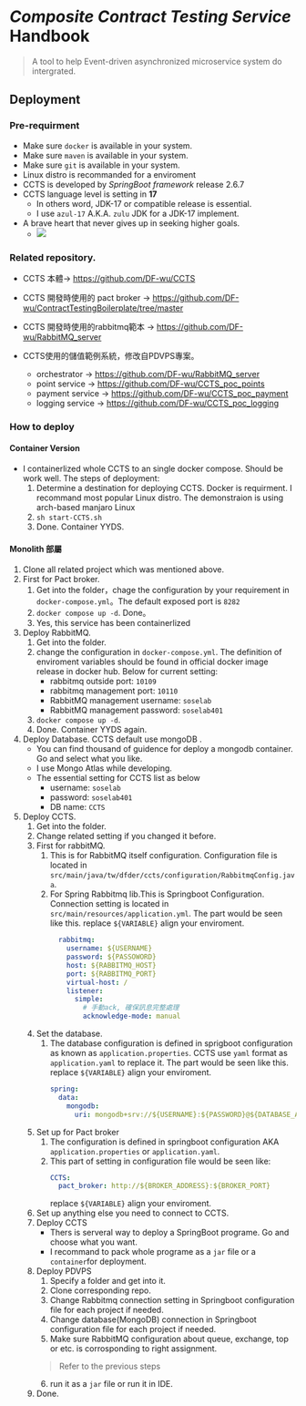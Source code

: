 # *Composite Contract Testing Service* Handbook
> A tool to help Event-driven asynchronized microservice system do intergrated. 

## Deployment
### Pre-requirment
+ Make sure `docker` is available in your system.
+ Make sure `maven` is available in your system.
+ Make sure `git` is available in your system.
+ Linux distro is recommanded for a enviroment
+ CCTS is developed by *SpringBoot framework* release 2.6.7
+ CCTS language level is setting in **17**
    + In others word, JDK-17 or compatible release is essential.
    + I use `azul-17` A.K.A. `zulu` JDK for a JDK-17 implement.
+ A brave heart that never gives up in seeking higher goals.
    + ![](https://media.giphy.com/media/lgcUUCXgC8mEo/giphy.gif)

### Related repository.
+ CCTS 本體$\rightarrow$  https://github.com/DF-wu/CCTS
+ CCTS 開發時使用的 pact broker $\rightarrow$  https://github.com/DF-wu/ContractTestingBoilerplate/tree/master

+ CCTS 開發時使用的rabbitmq範本  $\rightarrow$ https://github.com/DF-wu/RabbitMQ_server

+ CCTS使用的儲值範例系統，修改自PDVPS專案。
    + orchestrator $\rightarrow$ https://github.com/DF-wu/RabbitMQ_server
    + point service $\rightarrow$ https://github.com/DF-wu/CCTS_poc_points
    + payment service $\rightarrow$ https://github.com/DF-wu/CCTS_poc_payment
    + logging service $\rightarrow$ https://github.com/DF-wu/CCTS_poc_logging

### How to deploy
#### Container Version
+ I containerlized whole CCTS to an single docker compose. Should be work well. The steps of deployment:
    1. Determine a destination for deploying CCTS. Docker is requirment. I recommand most popular Linux distro. The demonstraion is using arch-based manjaro Linux
    2. `sh start-CCTS.sh`
    3. Done. Container YYDS.


#### Monolith 部屬
1. Clone all related project which was mentioned above.
2. First for Pact broker.
    1. Get into the folder，chage the configuration by your requirement in `docker-compose.yml`。The default exposed port is `8282`
    3. `docker compose up -d`. Done。
    4. Yes, this service has been containerlized
3. Deploy RabbitMQ.
    1. Get into the folder.
    2. change the configuration in `docker-compose.yml`. The definition of enviroment variables should be found in official docker image release in docker hub. Below for current setting:
        +  rabbitmq outside port: `10109`
        +  rabbitmq management port: `10110`
        +  RabbitMQ management username: `soselab`
        +  RabbitMQ management password: `soselab401`
    3. `docker compose up -d`.
    4. Done. Container YYDS again.
4. Deploy Database. CCTS default use mongoDB .
    + You can find thousand of guidence for deploy a mongodb container. Go and select what you like.
    + I use Mongo Atlas while developing.
    + The essential setting for CCTS list as below
        + username: `soselab`
        + password: `soselab401`
        + DB name: `CCTS`
5. Deploy CCTS.
    1. Get into the folder.
    2. Change related setting if you changed it before.
    3. First for rabbitMQ.
        1. This is for RabbitMQ itself configuration. Configuration file is located in `src/main/java/tw/dfder/ccts/configuration/RabbitmqConfig.java`. 
        2. For Spring Rabbitmq lib.This is Springboot Configuration. Connection setting is located in `src/main/resources/application.yml`. The part would be seen like this.
             replace `${VARIABLE}` align your enviroment.
            ```yaml
              rabbitmq:
                username: ${USERNAME}
                password: ${PASSOWORD}
                host: ${RABBITMQ_HOST}
                port: ${RABBITMQ_PORT}
                virtual-host: /
                listener:
                  simple:
                    # 手動ack, 確保訊息完整處理
                    acknowledge-mode: manual
            ```
    4. Set the database.
        1. The database configuration is defined in sprigboot configuration as known as `application.properties`. CCTS use `yaml` format as `application.yaml` to replace it. The part would be seen like this.
            replace `${VARIABLE}` align your enviroment.
            ```yaml
            spring:
              data:
                mongodb:
                  uri: mongodb+srv://${USERNAME}:${PASSWORD}@${DATABASE_ADDRESS}/CCTS?retryWrites=true&w=majority
            ```
    5. Set up for Pact broker
        1. The configuration is defined in springboot configuration AKA `application.properties` or `application.yaml`.
        2. This part of setting in configuration file would be seen like:
            ```yaml
            CCTS:
              pact_broker: http://${BROKER_ADDRESS}:${BROKER_PORT}
            ```
            replace `${VARIABLE}` align your enviroment.
    6. Set up anything else you need to connect to CCTS.
    7. Deploy CCTS
        + Thers is serveral way to deploy a SpringBoot programe. Go and choose what you want.
        + I recommand to pack whole programe as a `jar` file or a `container`for deployment.
    8. Deploy PDVPS
        1. Specify a folder and get into it.
        2. Clone corresponding repo.
        3. Change Rabbitmq connection setting in Springboot configuration file for each project if needed.
        4. Change database(MongoDB) connection in Springboot configuration file for each project if needed.
        5. Make sure  RabbitMQ configuration about queue, exchange, top or etc. is corrosponding to right assignment.
        > Refer to the previous steps
        6. run it as a `jar` file or run it in IDE.
    9. Done.

